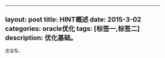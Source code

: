 
---
layout: post
title: HINT概述
date: 2015-3-02
categories: oracle优化
tags: [标签一,标签二]
description: 优化基础。
---

还没写。
